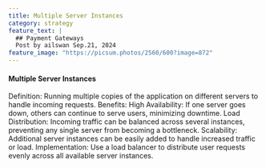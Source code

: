 ```yaml
---
title: Multiple Server Instances
category: strategy
feature_text: |
  ## Payment Gateways
  Post by ailswan Sep.21, 2024
feature_image: "https://picsum.photos/2560/600?image=872"
---
```


#### Multiple Server Instances
Definition: Running multiple copies of the application on different servers to handle incoming requests.
Benefits:
High Availability: If one server goes down, others can continue to serve users, minimizing downtime.
Load Distribution: Incoming traffic can be balanced across several instances, preventing any single server from becoming a bottleneck.
Scalability: Additional server instances can be easily added to handle increased traffic or load.
Implementation: Use a load balancer to distribute user requests evenly across all available server instances.

